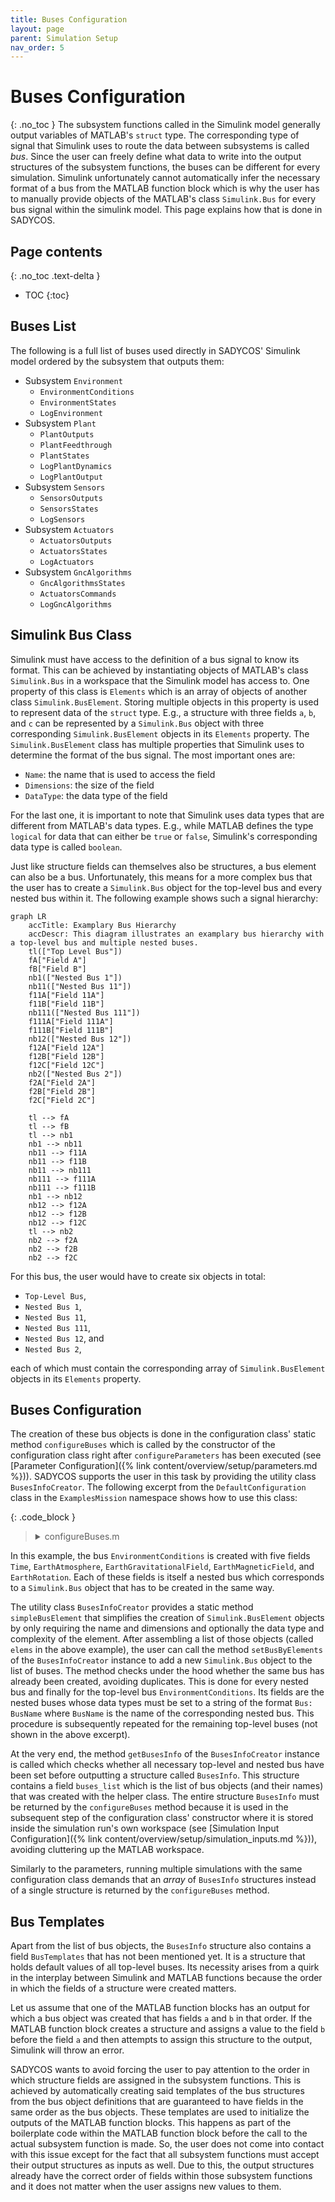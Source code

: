 ```yaml
---
title: Buses Configuration
layout: page
parent: Simulation Setup
nav_order: 5
---
```


# Buses Configuration
{: .no_toc }
The subsystem functions called in the Simulink model generally output variables of MATLAB's `struct` type.
The corresponding type of signal that Simulink uses to route the data between subsystems is called _bus_.
Since the user can freely define what data to write into the output structures of the subsystem functions, the buses can be different for every simulation.
Simulink unfortunately cannot automatically infer the necessary format of a bus from the MATLAB function block which is why the user has to manually provide objects of the MATLAB's class `Simulink.Bus` for every bus signal within the simulink model.
This page explains how that is done in SADYCOS.

## Page contents
{: .no_toc .text-delta }
- TOC
{:toc}

## Buses List
The following is a full list of buses used directly in SADYCOS' Simulink model ordered by the subsystem that outputs them:
- Subsystem `Environment`
    - `EnvironmentConditions`
    - `EnvironmentStates`
    - `LogEnvironment`
- Subsystem `Plant`
    - `PlantOutputs`
    - `PlantFeedthrough`
    - `PlantStates`
    - `LogPlantDynamics`
    - `LogPlantOutput`
- Subsystem `Sensors`
    - `SensorsOutputs`
    - `SensorsStates`
    - `LogSensors`
- Subsystem `Actuators`
    - `ActuatorsOutputs`
    - `ActuatorsStates`
    - `LogActuators`
- Subsystem `GncAlgorithms`
    - `GncAlgorithmsStates`
    - `ActuatorsCommands`
    - `LogGncAlgorithms`

## Simulink Bus Class
Simulink must have access to the definition of a bus signal to know its format.
This can be achieved by instantiating objects of MATLAB's class `Simulink.Bus` in a workspace that the Simulink model has access to.
One property of this class is `Elements` which is an array of objects of another class `Simulink.BusElement`.
Storing multiple objects in this property is used to represent data of the `struct` type.
E.g., a structure with three fields `a`, `b`, and `c` can be represented by a `Simulink.Bus` object with three corresponding `Simulink.BusElement` objects in its `Elements` property.
The `Simulink.BusElement` class has multiple properties that Simulink uses to determine the format of the bus signal.
The most important ones are:
- `Name`: the name that is used to access the field
- `Dimensions`: the size of the field
- `DataType`: the data type of the field

For the last one, it is important to note that Simulink uses data types that are different from MATLAB's data types.
E.g., while MATLAB defines the type `logical` for data that can either be `true` or `false`, Simulink's corresponding data type is called `boolean`.

Just like structure fields can themselves also be structures, a bus element can also be a bus.
Unfortunately, this means for a more complex bus that the user has to create a `Simulink.Bus` object for the top-level bus and every nested bus within it.
The following example shows such a signal hierarchy:
```mermaid
graph LR
    accTitle: Examplary Bus Hierarchy
    accDescr: This diagram illustrates an examplary bus hierarchy with a top-level bus and multiple nested buses.
    tl(["Top Level Bus"])
    fA["Field A"]
    fB["Field B"]
    nb1(["Nested Bus 1"])
    nb11(["Nested Bus 11"])
    f11A["Field 11A"]
    f11B["Field 11B"]
    nb111(["Nested Bus 111"])
    f111A["Field 111A"]
    f111B["Field 111B"]
    nb12(["Nested Bus 12"])
    f12A["Field 12A"]
    f12B["Field 12B"]
    f12C["Field 12C"]
    nb2(["Nested Bus 2"])
    f2A["Field 2A"]
    f2B["Field 2B"]
    f2C["Field 2C"]

    tl --> fA
    tl --> fB
    tl --> nb1
    nb1 --> nb11
    nb11 --> f11A
    nb11 --> f11B
    nb11 --> nb111
    nb111 --> f111A
    nb111 --> f111B
    nb1 --> nb12
    nb12 --> f12A
    nb12 --> f12B
    nb12 --> f12C
    tl --> nb2
    nb2 --> f2A
    nb2 --> f2B
    nb2 --> f2C
```

For this bus, the user would have to create six objects in total:
- `Top-Level Bus`,
- `Nested Bus 1`,
- `Nested Bus 11`,
- `Nested Bus 111`,
- `Nested Bus 12`, and
- `Nested Bus 2`,

each of which must contain the corresponding array of `Simulink.BusElement` objects in its `Elements` property.

## Buses Configuration
The creation of these bus objects is done in the configuration class' static method `configureBuses` which is called by the constructor of the configuration class right after `configureParameters` has been executed (see [Parameter Configuration]({% link content/overview/setup/parameters.md %})).
SADYCOS supports the user in this task by providing the utility class `BusesInfoCreator`.
The following excerpt from the `DefaultConfiguration` class in the `ExamplesMission` namespace shows how to use this class:

{: .code_block }
> <details closed markdown="block">
> <summary>configureBuses.m</summary>
> ```matlab
> %% Use helper class
> import BusesInfoCreator.simpleBusElement
> 
> ...
> 
> %% EnvironmentConditions
> 
> % Nested Buses
> 
> % Time
> elems = simpleBusElement('current_time__mjd', 1, 'double');
> 
> busesInfoCreator.setBusByElements('Time', elems);
> 
> % Earth Atmosphere
> elems = [simpleBusElement('mass_density__kg_per_m3', 1), ...
>             simpleBusElement('number_density__1_per_m3', 1), ...
>             simpleBusElement('temperature__K', 1)];
> 
> busesInfoCreator.setBusByElements('EarthAtmosphere', elems);
> 
> % Earth Gravitational Field
> elems = simpleBusElement('gravitational_acceleration_I__m_per_s2', 3);
> 
> busesInfoCreator.setBusByElements('EarthGravitationalField', elems);
> 
> % Earth Magnetic Field
> elems = simpleBusElement('magnetic_field_I__T', 3);
> 
> busesInfoCreator.setBusByElements('EarthMagneticField', elems);
> 
> % Earth Rotation
> elems = simpleBusElement('earth_quaternion_EI', 4);
> 
> busesInfoCreator.setBusByElements('EarthRotation', elems);
> 
> % Top-Level Bus
> 
> elems = [simpleBusElement('Time', 1, 'Bus: Time'), ...
>             simpleBusElement('EarthAtmosphere', 1, 'Bus: EarthAtmosphere'), ...
>             simpleBusElement('EarthGravitationalField', 1, 'Bus: EarthGravitationalField'), ...
>             simpleBusElement('EarthMagneticField', 1, 'Bus: EarthMagneticField'), ...
>             simpleBusElement('EarthRotation', 1, 'Bus: EarthRotation')];
> 
> busesInfoCreator.setBusByElements('EnvironmentConditions', elems);
> ```
> </details>

In this example, the bus `EnvironmentConditions` is created with five fields `Time`, `EarthAtmosphere`, `EarthGravitationalField`, `EarthMagneticField`, and `EarthRotation`.
Each of these fields is itself a nested bus which corresponds to a `Simulink.Bus` object that has to be created in the same way.

The utility class `BusesInfoCreator` provides a static method `simpleBusElement` that simplifies the creation of `Simulink.BusElement` objects by only requiring the name and dimensions and optionally the data type and complexity of the element.
After assembling a list of those objects (called `elems` in the above example), the user can call the method `setBusByElements` of the `BusesInfoCreator` instance to add a new `Simulink.Bus` object to the list of buses.
The method checks under the hood whether the same bus has already been created, avoiding duplicates.
This is done for every nested bus and finally for the top-level bus `EnvironmentConditions`.
Its fields are the nested buses whose data types must be set to a string of the format `Bus: BusName` where `BusName` is the name of the corresponding nested bus.
This procedure is subsequently repeated for the remaining top-level buses (not shown in the above excerpt).

At the very end, the method `getBusesInfo` of the `BusesInfoCreator` instance is called which checks whether all necessary top-level and nested bus have been set before outputting a structure called `BusesInfo`.
This structure contains a field `buses_list` which is the list of bus objects (and their names) that was created with the helper class.
The entire structure `BusesInfo` must be returned by the `configureBuses` method because it is used in the subsequent step of the configuration class' constructor where it is stored inside the simulation run's own workspace (see [Simulation Input Configuration]({% link content/overview/setup/simulation_inputs.md %})), avoiding cluttering up the MATLAB workspace.

Similarly to the parameters, running multiple simulations with the same configuration class demands that an _array_ of `BusesInfo` structures instead of a single structure is returned by the `configureBuses` method.

## Bus Templates
Apart from the list of bus objects, the `BusesInfo` structure also contains a field `BusTemplates` that has not been mentioned yet.
It is a structure that holds default values of all top-level buses.
Its necessity arises from a quirk in the interplay between Simulink and MATLAB functions because the order in which the fields of a structure were created matters.

Let us assume that one of the MATLAB function blocks has an output for which a bus object was created that has fields `a` and `b` in that order.
If the MATLAB function block creates a structure and assigns a value to the field `b` before the field `a` and then attempts to assign this structure to the output, Simulink will throw an error.

SADYCOS wants to avoid forcing the user to pay attention to the order in which structure fields are assigned in the subsystem functions.
This is achieved by automatically creating said templates of the bus structures from the bus object definitions that are guaranteed to have fields in the same order as the bus objects.
These templates are used to initialize the outputs of the MATLAB function blocks.
This happens as part of the boilerplate code within the MATLAB function block before the call to the actual subsystem function is made.
So, the user does not come into contact with this issue except for the fact that all subsystem functions must accept their output structures as inputs as well.
Due to this, the output structures already have the correct order of fields within those subsystem functions and it does not matter when the user assigns new values to them.